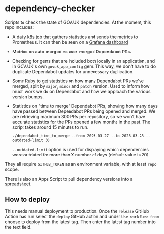 # dependency-checker

Scripts to check the state of GOV.UK dependencies. At the moment,
this repo includes:

- A [daily k8s job](https://github.com/alphagov/govuk-helm-charts/blob/main/charts/govuk-jobs/templates/dependabot-metrics-cronjob.yaml)
  that gathers statistics and sends the metrics to Prometheus.
  It can then be seen on a [Grafana dashboard](https://grafana.eks.production.govuk.digital/d/dependabot-metrics/dependabot-metrics?orgId=1&refresh=1d)

- Metrics on auto-merged vs user-merged Dependabot PRs.

- Checking for gems that are included both locally in an application,
  and in GOV.UK's own `govuk_app_config` gem. This way, we don't have
  to do duplicate Dependabot updates for unnecessary duplication.

- Some Ruby to get statistics on how many Dependabot PRs we've merged,
  split by `major`, `minor` and `patch` version. Used to inform how
  much work we do on Dependabot and how we approach the various
  version bumps.

- Statistics on "time to merge" Dependabot PRs, showing how many days
  have passed between Dependabot PRs being opened and merged. We are
  retrieving maximum 300 PRs per repository, so we won't have accurate
  statistics for the PRs opened a few months in the past. The script
  takes around 15 minutes to run.

  ```
  ./dependabot_time_to_merge --from 2023-03-27 --to 2023-03-28 --outdated-limit 30
  ```

  `--outdated-limit` option is used for displaying which dependencies were outdated
  for more than X number of days (default value is 20)

They all require `GITHUB_TOKEN` as an environment variable, with at
least `repo` scope.

There is also an Apps Script to pull dependency versions into a spreadsheet.

## How to deploy

This needs manual deployment to production. Once the `release` GitHub Action has run select the `deploy` GitHub action and
 under `Use workflow from` choose to deploy from the latest tag. Then enter the latest tag number into the text field.
